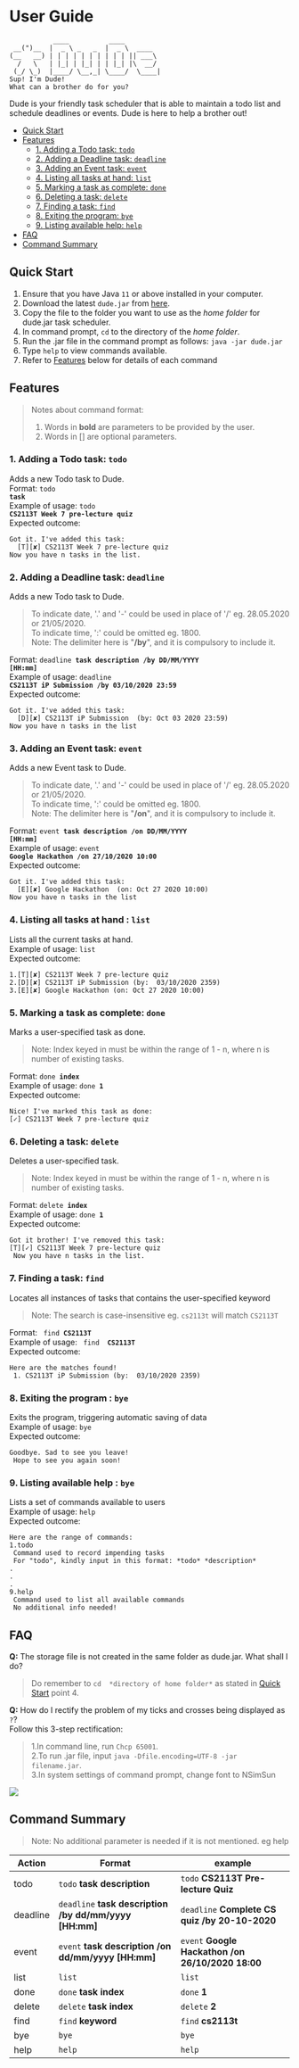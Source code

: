 # User Guide
  ```
             ____          ____       
   __(")__  |  _ \ _   _  |  _ \  ____ 
  (__   __) | | | | | | | | | | || ___\
    /   \   | |_| | |_| | | |_| |\  __/
   (_/ \_)  |____/ \__,_| \____/  \____|
  Sup! I'm Dude!
  What can a brother do for you?
```


Dude is your friendly task scheduler that is able to maintain a todo list and
schedule deadlines or events.
Dude is here to help a brother out!
* [Quick Start](#quick-start)
* [Features](#Features)
    + [1. Adding a Todo task: `todo`](#1-adding-a-todo-task-todo)
    + [2. Adding a Deadline task: `deadline`](#2-adding-a-deadline-task-deadline)
    + [3. Adding an Event task: `event`](#3-adding-an-event-task-event)
    + [4. Listing all tasks at hand: `list`](#4-listing-all-tasks-at-hand--codelistcode)
    + [5. Marking a task as complete: `done`](#5-marking-a-task-as-complete-codedonecode)
    + [6. Deleting a task: `delete`](#6-deleting-a-task-codedeletecode)
    + [7. Finding a task: `find`](#7-finding-a-task-codefindcode)
    + [8. Exiting the program: `bye`](#8-exiting-the-program--codebyecode)
    + [9. Listing available help: `help`](#9-listing-available-help--codebyecode)
* [FAQ](#faq)
* [Command Summary](#command-summary)

## Quick Start

1. Ensure that you have Java `11` or above installed in your computer.
2. Download the latest `dude.jar` from [here](https://github.com/Johnson-Yee/ip/releases).
3. Copy the file to the folder you want to use as the _home folder_ for dude.jar task scheduler.
4. In command prompt, `cd` to the directory of the _home folder_.
5. Run the .jar file in the command prompt as follows: `java -jar dude.jar`
6. Type `help` to view commands available.
7. Refer to [Features](#features) below for details of each command

## Features 


>Notes about command format:  
>
>1. Words in **bold** are parameters to be provided by the user.
>2. Words in [] are optional parameters. 


### 1. Adding a Todo task: ```todo```
Adds a new Todo task to Dude. <br>
Format: <code>todo <strong>task</strong> </code> <br>
Example of usage: <code>todo <strong>CS2113T Week 7 pre-lecture quiz </strong></code><br>
Expected outcome: 
```
Got it. I've added this task:
  [T][✘] CS2113T Week 7 pre-lecture quiz
Now you have n tasks in the list.
```

### 2. Adding a Deadline task: ```deadline```
Adds a new Todo task to Dude. <br>
>To indicate date, '.' and '-' could be used in place of '/' eg. 28.05.2020 or 21/05/2020. <br>
To indicate time, ':' could be omitted eg. 1800. <br>
Note: The delimiter here is "**/by**", and it is compulsory to include it.
>
Format: <code>deadline <strong>task description /by DD/MM/YYYY [HH:mm]</strong></code> <br>
Example of usage: <code>deadline <strong>CS2113T iP Submission /by 03/10/2020 23:59</strong></code> <br>
Expected outcome: 
```
Got it. I've added this task: 
  [D][✘] CS2113T iP Submission  (by: Oct 03 2020 23:59)
Now you have n tasks in the list
```

### 3. Adding an Event task: ```event```
Adds a new Event task to Dude. <br>
>To indicate date, '.' and '-' could be used in place of '/' eg. 28.05.2020 or 21/05/2020. <br>
To indicate time, ':' could be omitted eg. 1800. <br>
Note: The delimiter here is "**/on**", and it is compulsory to include it.
>
Format: <code>event <strong>task description /on DD/MM/YYYY [HH:mm]</strong></code> <br>
Example of usage: <code>event <strong> Google Hackathon /on 27/10/2020 10:00</strong></code> <br>
Expected outcome: 
```
Got it. I've added this task: 
  [E][✘] Google Hackathon  (on: Oct 27 2020 10:00)
Now you have n tasks in the list
```

### 4. Listing all tasks at hand : <code>list</code>
Lists all the current tasks at hand. <br>
Example of usage: <code>list</code> <br>
Expected outcome:
```
1.[T][✘] CS2113T Week 7 pre-lecture quiz
2.[D][✘] CS2113T iP Submission (by:  03/10/2020 2359)
3.[E][✘] Google Hackathon (on: Oct 27 2020 10:00)
```
### 5. Marking a task as complete: <code>done</code>
Marks a user-specified task as done. <br>
>Note: Index keyed in must be within the range of 1 - n, where n is number of existing tasks. <br>

Format: <code>done <strong>index</strong></code> <br>
Example of usage: <code>done <strong>1</strong></code> <br>
Expected outcome:
```
Nice! I've marked this task as done: 
[✓] CS2113T Week 7 pre-lecture quiz
```

### 6. Deleting a task: <code>delete</code>
Deletes a user-specified task. <br>
>Note: Index keyed in must be within the range of 1 - n, where n is number of existing tasks. <br>

Format: <code>delete <strong>index</strong></code> <br>
Example of usage: <code>done <strong>1</strong></code> <br>
Expected outcome:
```
Got it brother! I've removed this task: 
[T][✓] CS2113T Week 7 pre-lecture quiz
 Now you have n tasks in the list.
```

### 7. Finding a task: <code>find</code>
Locates all instances of tasks that contains the user-specified keyword <br>
>Note: The search is case-insensitive eg. `cs2113t` will match `CS2113T` <br>
>
Format: <code> find <strong>CS2113T</strong></code> <br>
Example of usage: <code> find <strong> CS2113T </strong></code> <br>
Expected outcome:
```
Here are the matches found!
 1. CS2113T iP Submission (by:  03/10/2020 2359)
```

### 8. Exiting the program : <code>bye</code>
Exits the program, triggering automatic saving of data <br>
Example of usage: <code>bye</code> <br>
Expected outcome:
```
Goodbye. Sad to see you leave!
 Hope to see you again soon!
```

### 9. Listing available help : <code>bye</code>
Lists a set of commands available to users <br>
Example of usage: <code>help</code> <br>
Expected outcome:
```
Here are the range of commands:
1.todo
 Command used to record impending tasks
 For "todo", kindly input in this format: *todo* *description*
.
.
.
9.help
 Command used to list all available commands
 No additional info needed!

```

## FAQ
**Q:** The storage file is not created in the same folder as dude.jar. What shall I do?
>Do remember to ```cd  *directory of home folder*``` as stated in [Quick Start](#quick-start) point 4.  

**Q:** How do I rectify the problem of my ticks and crosses being displayed as `?`? <br>
Follow this 3-step rectification: <br>
>1.In command line, run ```Chcp 65001```. <br>
>2.To run .jar file, input ```java -Dfile.encoding=UTF-8 -jar filename.jar```. <br>
>3.In system settings of command prompt, change font to NSimSun

![](fixCrosses.gif)
## Command Summary
>Note: No additional parameter is needed if it is not mentioned. eg help <br>

Action | Format | example
--- | --- | ---
todo | `todo` **task description** | `todo` **CS2113T Pre-lecture Quiz**
deadline | `deadline` **task description /by dd/mm/yyyy [HH:mm]** | `deadline` **Complete CS quiz /by 20-10-2020**
event | `event` **task description /on dd/mm/yyyy [HH:mm]** | `event` **Google Hackathon /on 26/10/2020 18:00**
list | `list` | `list`
done | `done` **task index** | `done` **1**
delete | `delete` **task index** | `delete` **2**
find | `find` **keyword** | `find` **cs2113t**
bye | `bye` | `bye`
help | `help` | `help`
